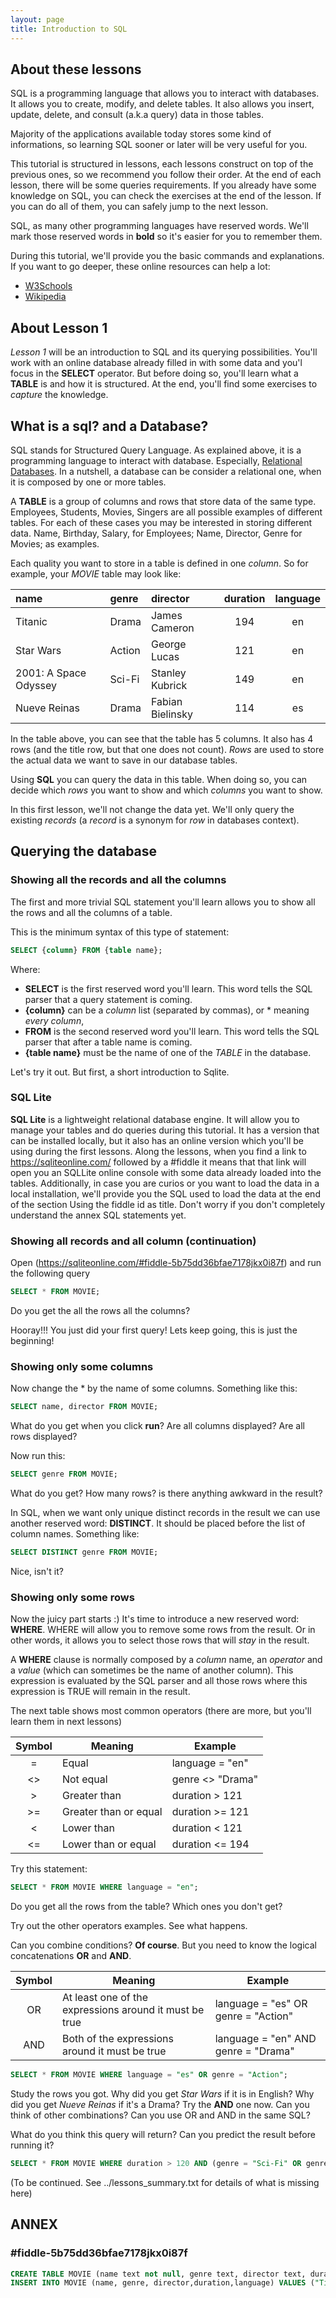 ```yaml
---
layout: page
title: Introduction to SQL
---
```


## About these lessons

SQL is a programming language that allows you to interact with databases. It allows you to create, modify, and delete tables. It also allows you insert, update, delete, and consult (a.k.a query) data in those tables.

Majority of the applications available today stores some kind of informations, so learning SQL sooner or later will be very useful for you.

This tutorial is structured in lessons, each lessons construct on top of the previous ones, so we recommend you follow their order.
At the end of each lesson, there will be some queries requirements. If you already have some knowledge on SQL, you can check the exercises at the end of the lesson. If you can do all of them, you can safely jump to the next lesson.

SQL, as many other programming languages have reserved words. We'll mark those reserved words in **bold** so it's easier for you to remember them.

During this tutorial, we'll provide you the basic commands and explanations. If you want to go deeper, these online resources can help a lot:

* [W3Schools](https://www.w3schools.com/sql/)
* [Wikipedia](https://en.wikipedia.org/wiki/SQL)

## About Lesson 1

_Lesson 1_ will be an introduction to SQL and its querying possibilities. You'll work with an online database already filled in with some data and you'l focus in the **SELECT** operator. But before doing so, you'll learn what a **TABLE** is and how it is structured. At the end, you'll find some exercises to _capture_ the knowledge.

## What is a sql? and a Database?

SQL stands for Structured Query Language. As explained above, it is a programming language to interact with database. Especially, [Relational Databases](https://en.wikipedia.org/wiki/Relational_database). In a nutshell, a database can be consider a relational one, when it is composed by one or more tables.

A **TABLE** is a group of columns and rows that store data of the same type. Employees, Students, Movies, Singers are all possible examples of different tables. For each of these cases you may be interested in storing different data. Name, Birthday, Salary, for Employees; Name, Director, Genre for Movies; as examples.

Each quality you want to store in a table is defined in one _column_. So for example, your _MOVIE_ table may look like:

| name                  | genre       | director         | duration       | language |
|:--------------------- |:----------- |:---------------- |:--------------:|:--------:|
| Titanic               | Drama       | James Cameron    | 194            | en       |
| Star Wars             | Action      | George Lucas     | 121            | en       |
| 2001: A Space Odyssey | Sci-Fi      | Stanley Kubrick  | 149            | en       |
| Nueve Reinas          | Drama       | Fabian Bielinsky | 114            | es       |

In the table above, you can see that the table has 5 columns. It also has 4 rows (and the title row, but that one does not count).
_Rows_ are used to store the actual data we want to save in our database tables.

Using **SQL** you can query the data in this table. When doing so, you can decide which _rows_ you want to show and which _columns_ you want to show.

In this first lesson, we'll not change the data yet. We'll only query the existing _records_ (a _record_ is a synonym for _row_ in databases context).

## Querying the database

### Showing all the records and all the columns

The first and more trivial SQL statement you'll learn allows you to show all the rows and all the columns of a table.

This is the minimum syntax of this type of statement:

```SQL
SELECT {column} FROM {table name};
```

Where:

* **SELECT** is the first reserved word you'll learn. This word tells the SQL parser that a query statement is coming.
* **{column}** can be a _column_ list (separated by commas), or * meaning _every column_,
* **FROM** is the second reserved word you'll learn. This word tells the SQL parser that after a table name is coming.
* **{table name}** must be the name of one of the _TABLE_ in the database.

Let's try it out. But first, a short introduction to Sqlite.

### SQL Lite

**SQL Lite** is a lightweight relational database engine. It will allow you to manage your tables and do queries during this tutorial.
It has a version that can be installed locally, but it also has an online version which you'll be using during the first lessons.
Along the lessons, when you find a link to https://sqliteonline.com/ followed by a #fiddle it means that that link will open you an SQLLite online console with some data already loaded into the tables. Additionally, in case you are curios or you want to load the data in a local installation, we'll provide you the SQL used to load the data at the end of the section Using the fiddle id as title. Don't worry if you don't completely understand the annex SQL statements yet.

### Showing all records and all column (continuation)

Open (https://sqliteonline.com/#fiddle-5b75dd36bfae7178jkx0i87f) and run the following query
```SQL
SELECT * FROM MOVIE;
```

Do you get the all the rows all the columns?

Hooray!!! You just did your first query! Lets keep going, this is just the beginning!

### Showing only some columns

Now change the * by the name of some columns. Something like this:
```SQL
SELECT name, director FROM MOVIE;
```

What do you get when you click **run**? Are all columns displayed? Are all rows displayed?

Now run this:
```SQL
SELECT genre FROM MOVIE;
```
What do you get? How many rows? is there anything awkward in the result?

In SQL, when we want only unique distinct records in the result we can use another reserved word: **DISTINCT**. It should be placed before the list of column names. Something like:
```SQL
SELECT DISTINCT genre FROM MOVIE;
```
Nice, isn't it?

### Showing only some rows

Now the juicy part starts :)
It's time to introduce a new reserved word: **WHERE**. WHERE will allow you to remove some rows from the result. Or in other words, it allows you to select those rows that will _stay_ in the result.

A **WHERE** clause is normally composed by a _column_ name, an _operator_ and a _value_ (which can sometimes be the name of another column). This expression is evaluated by the SQL parser and all those rows where this expression is TRUE will remain in the result.

The next table shows most common operators (there are more, but you'll learn them in next lessons)

| Symbol  | Meaning               | Example           |
|:-------:| -----------           | ---------         |
| =       | Equal                 | language = "en"   |
| <>      | Not equal             | genre <> "Drama"  |
| >       | Greater than          | duration > 121    |
| >=      | Greater than or equal | duration >= 121   |
| <       | Lower than            | duration < 121    |
| <=      | Lower than or equal   | duration <= 194   |

Try this statement:
```SQL
SELECT * FROM MOVIE WHERE language = "en";
```

Do you get all the rows from the table? Which ones you don't get?

Try out the other operators examples. See what happens.

Can you combine conditions? **Of course**. But you need to know the logical concatenations **OR** and **AND**.

| Symbol  | Meaning                                                 | Example                             |
|:-------:| -----------                                             | ---------                           |
| OR      | At least one of the expressions around it must be true  | language = "es" OR genre = "Action" |
| AND     | Both of the expressions around it must be true          | language = "en" AND genre = "Drama" |


```SQL
SELECT * FROM MOVIE WHERE language = "es" OR genre = "Action";
```

Study the rows you got. Why did you get _Star Wars_ if it is in English? Why did you get _Nueve Reinas_ if it's a Drama?
Try the **AND** one now. Can you think of other combinations? Can you use OR and AND in the same SQL?

What do you think this query will return? Can you predict the result before running it?

```SQL
SELECT * FROM MOVIE WHERE duration > 120 AND (genre = "Sci-Fi" OR genre = "Drama");
```

(To be continued. See ../lessons_summary.txt for details of what is missing here)

## ANNEX

### #fiddle-5b75dd36bfae7178jkx0i87f

```SQL
CREATE TABLE MOVIE (name text not null, genre text, director text, duration number, language text);
INSERT INTO MOVIE (name, genre, director,duration,language) VALUES ("Titanic","Drama","James Cameron",194,"en"),("Star Wars","Action","George Lucas",121,"en"),("2001: A Space Odyssey","Sci-Fi","Stanley Kubrick",149,"en"),("Nueve Reinas","Drama","Fabian Bielinsky",114,"es");
```
